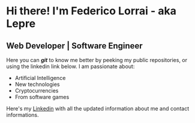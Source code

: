 # Hi there! I'm Federico Lorrai - aka <b>Lepre</b>

## Web Developer | Software Engineer

Here you can  <b><i>git</i></b> to know me better by peeking my public repositories, or using the linkedin link below. I am passionate about:
 - Artificial Intelligence
 - New technologies
 - Cryptocurrencies
 - From software games

Here's my [Linkedin](https://www.linkedin.com/in/federico-lorrai/) with all the updated information about me and contact informations.
